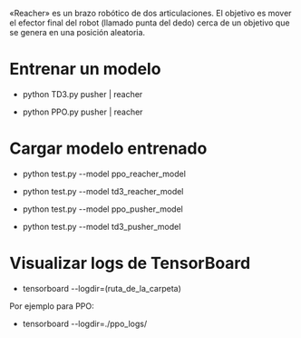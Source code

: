 «Reacher» es un brazo robótico de dos articulaciones. El objetivo es mover el efector final del robot (llamado punta del dedo) cerca de un objetivo que se genera en una posición aleatoria.

# Entrenar un modelo
- python TD3.py pusher | reacher

- python PPO.py pusher | reacher


# Cargar modelo entrenado
- python test.py --model ppo_reacher_model

- python test.py --model td3_reacher_model

- python test.py --model ppo_pusher_model

- python test.py --model td3_pusher_model

# Visualizar logs de TensorBoard
- tensorboard --logdir=(ruta_de_la_carpeta)


Por ejemplo para PPO:
- tensorboard --logdir=./ppo_logs/
